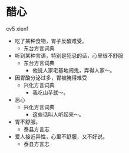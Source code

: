 





# 醋心
cv5 xien1
+ 吃了某种食物，胃子反酸难受。
  * 东台方言词典
+ 听到某种言语，特别是犯忌的话，心里很不舒服
  * 东台方言词典
    - 他说人家宅基地闹鬼，弄得人家～。
+ 因胃酸分泌过多，胃被腌得难受
  * 兴化方言词典
    - 我吃山芋就～。
+ 恶心
  * 兴化方言词典
    - 这些话叫人听起来～。
+ 胃不舒服。
  * 泰县方言志
+ 爱人接近异性，心里不舒服，又不好说。
  * 泰县方言志
